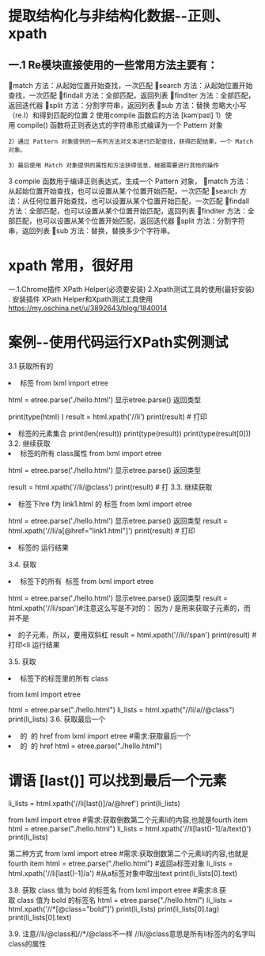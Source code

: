 # 提取结构化与非结构化数据--正则、xpath
## 一.1 Re模块直接使用的一些常用方法主要有：
  match 方法：从起始位置开始查找，一次匹配
  search 方法：从起始位置开始查找，一次匹配
  findall 方法：全部匹配，返回列表
  finditer 方法：全部匹配，返回迭代器
  split 方法：分割字符串，返回列表
  sub 方法：替换
  忽略大小写（re.I）和得到匹配的位置
  2 使用compile 函数后的方法
    [kəmˈpaɪl] 
    1）使用 compile() 函数将正则表达式的字符串形式编译为一个 Pattern 对象

    2）通过 Pattern 对象提供的一系列方法对文本进行匹配查找，获得匹配结果，一个 Match 对象。

    3）最后使用 Match 对象提供的属性和方法获得信息，根据需要进行其他的操作
  3 compile 函数用于编译正则表达式，生成一个 Pattern 对象，
    match 方法：从起始位置开始查找，也可以设置从某个位置开始匹配，一次匹配
    search 方法：从任何位置开始查找，也可以设置从某个位置开始匹配，一次匹配
    findall 方法：全部匹配，也可以设置从某个位置开始匹配，返回列表
    finditer 方法：全部匹配，也可以设置从某个位置开始匹配，返回迭代器
    split 方法：分割字符串，返回列表
    sub 方法：替换，替换多少个字符串。
# xpath 常用，很好用
 一.1.Chrome插件 XPath Helper(必须要安装)
    2.Xpath测试工具的使用(最好安装)
    . 安装插件 XPath Helper和Xpath测试工具使用
https://my.oschina.net/u/3892643/blog/1840014

 # 案例--使用代码运行XPath实例测试
3.1 获取所有的 <li> 标签
from lxml import etree

html = etree.parse('./hello.html')
显示etree.parse() 返回类型

print(type(html)  )
result = html.xpath('//li')
print(result)  # 打印<li>标签的元素集合
print(len(result))
print(type(result))
print(type(result[0]))
3.2. 继续获取<li> 标签的所有 class属性
from lxml import etree

html = etree.parse('./hello.html')
显示etree.parse() 返回类型

result = html.xpath('//li/@class')
print(result)  # 打
3.3. 继续获取<li>标签下hre f为 link1.html 的 <a>标签
from lxml import etree

html = etree.parse('./hello.html')
 显示etree.parse() 返回类型
result = html.xpath('//li/a[@href="link1.html"]')
print(result)  # 打印<li>标签的
运行结果

3.4. 获取<li> 标签下的所有 <span> 标签
from lxml import etree

html = etree.parse('./hello.html')
显示etree.parse() 返回类型
result = html.xpath('//li/span')#注意这么写是不对的：
因为 / 是用来获取子元素的，而 <span> 并不是 <li> 的子元素，所以，要用双斜杠
result = html.xpath('//li//span')
print(result)  # 打印<li
运行结果

3.5. 获取 <li> 标签下的<a>标签里的所有 class

from lxml import etree

html = etree.parse("./hello.html")
li_lists = html.xpath("//li/a//@class")
print(li_lists)
3.6. 获取最后一个 <li> 的 <a> 的 href
from lxml import etree
#需求:获取最后一个 <li> 的 <a> 的 href
html = etree.parse("./hello.html")
# 谓语 [last()] 可以找到最后一个元素
li_lists = html.xpath('//li[last()]/a/@href')
print(li_lists)
  
from lxml import etree
#需求:获取倒数第二个元素li的内容,也就是fourth item
html = etree.parse("./hello.html")
li_lists = html.xpath('//li[last()-1]/a/text()')
print(li_lists)

第二种方式
from lxml import etree
#需求:获取倒数第二个元素li的内容,也就是fourth item
html = etree.parse("./hello.html")
#返回a标签对象
li_lists = html.xpath('//li[last()-1]/a')
#从a标签对象中取出text
print(li_lists[0].text)

3.8. 获取 class 值为 bold 的标签名
from lxml import etree
#需求:8.获取 class 值为 bold 的标签名
html = etree.parse("./hello.html")
li_lists = html.xpath('//*[@class="bold"]')
print(li_lists)
print(li_lists[0].tag)
print(li_lists[0].text)

3.9. 注意//li/@class和//*/@class不一样
//li/@class意思是所有li标签内的名字叫class的属性

